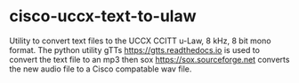# cisco-uccx-text-to-ulaw
Utility to convert text files to the UCCX CCITT u-Law, 8 kHz, 8 bit mono format. The python utility gTTs https://gtts.readthedocs.io is used to convert the text file to an mp3 then sox https://sox.sourceforge.net converts the new audio file to a Cisco compatable wav file. 
